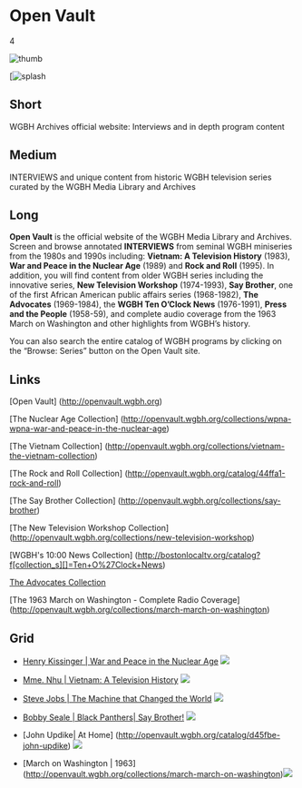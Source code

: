 # Open Vault

4

![thumb](https://s3.amazonaws.com/wgbhstocksales.org/content/collections/open_vault/ov-thumb_348x196.png)

[![splash](https://s3.amazonaws.com/wgbhstocksales.org/content/collections/open_vault/Open+Vault+postcard_04_770x433.jpg)

## Short

WGBH Archives official website:
Interviews and in depth program content 

## Medium

INTERVIEWS and unique content from historic WGBH television series curated by the WGBH Media Library and Archives 

## Long

**Open Vault** is the official website of the WGBH Media Library and Archives.  
Screen and browse annotated **INTERVIEWS** from seminal WGBH miniseries from the 
1980s and 1990s including: 
**Vietnam: A Television History** (1983), 
**War and Peace in the Nuclear Age** (1989) and 
**Rock and Roll** (1995).
In addition, you will find content from older WGBH series including the innovative series, 
**New Television Workshop** (1974-1993), 
**Say Brother**, one of the first African American public affairs series (1968-1982), 
**The Advocates** (1969-1984), 
the **WGBH Ten O’Clock News** (1976-1991), 
**Press and the People** (1958-59), 
and complete audio coverage from the 1963 March on Washington 
and other highlights from WGBH’s history. 

You can also search the entire catalog of WGBH programs by clicking on 
the “Browse: Series” button on the Open Vault site.   

## Links

[Open Vault] (http://openvault.wgbh.org)

[The Nuclear Age Collection] (http://openvault.wgbh.org/collections/wpna-wpna-war-and-peace-in-the-nuclear-age)

[The Vietnam Collection] (http://openvault.wgbh.org/collections/vietnam-the-vietnam-collection)

[The Rock and Roll Collection] (http://openvault.wgbh.org/catalog/44ffa1-rock-and-roll)

[The Say Brother Collection] (http://openvault.wgbh.org/collections/say-brother)

[The New Television Workshop Collection] (http://openvault.wgbh.org/collections/new-television-workshop)

[WGBH's 10:00 News Collection] (http://bostonlocaltv.org/catalog?f[collection_s][]=Ten+O%27Clock+News)

[The Advocates Collection](http://openvault.wgbh.org/collections/advocates-advocates)

[The 1963 March on Washington - Complete Radio Coverage] (http://openvault.wgbh.org/collections/march-march-on-washington)

## Grid

- [Henry Kissinger | War and Peace in the Nuclear Age](http://openvault.wgbh.org/catalog/wpna-3c957b-interview-with-henry-kissinger-1986) ![](https://s3.amazonaws.com/wgbhstocksales.org/content/collections/open_vault/Kissinger_348x196.jpg)
- [Mme. Nhu | Vietnam: A Television History](http://openvault.wgbh.org/catalog/vietnam-1a3f8e-interview-with-madame-ngo-dinh-nhu-1982) ![](https://s3.amazonaws.com/wgbhstocksales.org/content/collections/open_vault/Madame+Nhu_348x196.jpg)
- [Steve Jobs | The Machine that Changed the World](http://openvault.wgbh.org/catalog/7b7ae3-steve-jobs-interview) ![](https://s3.amazonaws.com/wgbhstocksales.org/content/collections/open_vault/Steve+Jobs_348x196.jpg)

- [Bobby Seale | Black Panthers| Say Brother!]( http://openvault.wgbh.org/catalog/openvault:43942) ![](https://s3.amazonaws.com/wgbhstocksales.org/content/collections/open_vault/Bobby+Seale_348x196.jpg)
- [John Updike| At Home] (http://openvault.wgbh.org/catalog/d45fbe-john-updike) ![](https://s3.amazonaws.com/wgbhstocksales.org/content/collections/open_vault/John+Updike+-+Version+2_348x196.jpg)
- [March on Washington | 1963] (http://openvault.wgbh.org/collections/march-march-on-washington)![](https://s3.amazonaws.com/wgbhstocksales.org/content/collections/open_vault/March+on+Washington_348x196.jpg)
